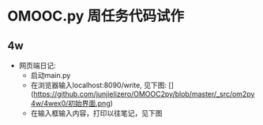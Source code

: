 # OMOOC.py 周任务代码试作

## 4w

- 网页端日记:
    + 启动main.py
    + 在浏览器输入localhost:8090/write, 见下图:
   [] (https://github.com/junjielizero/OMOOC2py/blob/master/_src/om2py4w/4wex0/初始界面.png)
    + 在输入框输入内容，打印以往笔记，见下图